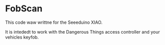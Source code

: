 # FobScan

This code waw writtne for the Seeeduino XIAO.

It is intededt to work with the Dangerous Things access controller and your vehicles keyfob.
